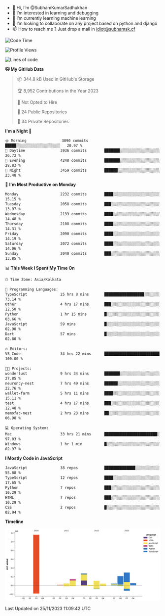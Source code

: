 - 👋 Hi, I’m @SubhamKumarSadhukhan
- 👀 I’m interested in learning and debugging
- 🌱 I’m currently learning machine learning
- 💞️ I’m looking to collaborate on any project based on python and django
- 📫 How to reach me ?
      Just drop a mail in idiot@subhamsk.cf

<!---
SubhamKumarSadhukhan/SubhamKumarSadhukhan is a ✨ special ✨ repository because its `README.md` (this file) appears on your GitHub profile.
You can click the Preview link to take a look at your changes.
--->


<!--START_SECTION:waka-->
![Code Time](http://img.shields.io/badge/Code%20Time-1%2C725%20hrs%2043%20mins-blue)

![Profile Views](http://img.shields.io/badge/Profile%20Views-0-blue)

![Lines of code](https://img.shields.io/badge/From%20Hello%20World%20I%27ve%20Written-2.4%20million%20lines%20of%20code-blue)

**🐱 My GitHub Data** 

> 📦 344.8 kB Used in GitHub's Storage 
 > 
> 🏆 8,952 Contributions in the Year 2023
 > 
> 🚫 Not Opted to Hire
 > 
> 📜 24 Public Repositories 
 > 
> 🔑 34 Private Repositories 
 > 
**I'm a Night 🦉** 

```text
🌞 Morning                3090 commits        █████░░░░░░░░░░░░░░░░░░░░   20.97 % 
🌆 Daytime                3936 commits        ███████░░░░░░░░░░░░░░░░░░   26.72 % 
🌃 Evening                4248 commits        ███████░░░░░░░░░░░░░░░░░░   28.83 % 
🌙 Night                  3459 commits        ██████░░░░░░░░░░░░░░░░░░░   23.48 % 
```
📅 **I'm Most Productive on Monday** 

```text
Monday                   2232 commits        ████░░░░░░░░░░░░░░░░░░░░░   15.15 % 
Tuesday                  2058 commits        ███░░░░░░░░░░░░░░░░░░░░░░   13.97 % 
Wednesday                2133 commits        ████░░░░░░░░░░░░░░░░░░░░░   14.48 % 
Thursday                 2108 commits        ████░░░░░░░░░░░░░░░░░░░░░   14.31 % 
Friday                   2090 commits        ████░░░░░░░░░░░░░░░░░░░░░   14.19 % 
Saturday                 2072 commits        ████░░░░░░░░░░░░░░░░░░░░░   14.06 % 
Sunday                   2040 commits        ███░░░░░░░░░░░░░░░░░░░░░░   13.85 % 
```


📊 **This Week I Spent My Time On** 

```text
🕑︎ Time Zone: Asia/Kolkata

💬 Programming Languages: 
TypeScript               25 hrs 8 mins       ██████████████████░░░░░░░   73.14 % 
Other                    4 hrs 17 mins       ███░░░░░░░░░░░░░░░░░░░░░░   12.50 % 
Python                   1 hr 15 mins        █░░░░░░░░░░░░░░░░░░░░░░░░   03.66 % 
JavaScript               59 mins             █░░░░░░░░░░░░░░░░░░░░░░░░   02.90 % 
Dart                     57 mins             █░░░░░░░░░░░░░░░░░░░░░░░░   02.80 % 

🔥 Editors: 
VS Code                  34 hrs 22 mins      █████████████████████████   100.00 % 

🐱‍💻 Projects: 
wonderlust               9 hrs 34 mins       ███████░░░░░░░░░░░░░░░░░░   27.85 % 
neuroncy-nest            7 hrs 49 mins       ██████░░░░░░░░░░░░░░░░░░░   22.76 % 
wallet-farm              5 hrs 11 mins       ████░░░░░░░░░░░░░░░░░░░░░   15.11 % 
test                     4 hrs 17 mins       ███░░░░░░░░░░░░░░░░░░░░░░   12.48 % 
memofac-nest             2 hrs 23 mins       ██░░░░░░░░░░░░░░░░░░░░░░░   06.98 % 

💻 Operating System: 
Mac                      33 hrs 21 mins      ████████████████████████░   97.03 % 
Windows                  1 hr 1 min          █░░░░░░░░░░░░░░░░░░░░░░░░   02.97 % 
```

**I Mostly Code in JavaScript** 

```text
JavaScript               38 repos            ██████████████░░░░░░░░░░░   55.88 % 
TypeScript               12 repos            ████░░░░░░░░░░░░░░░░░░░░░   17.65 % 
Python                   7 repos             ███░░░░░░░░░░░░░░░░░░░░░░   10.29 % 
HTML                     7 repos             ███░░░░░░░░░░░░░░░░░░░░░░   10.29 % 
CSS                      2 repos             █░░░░░░░░░░░░░░░░░░░░░░░░   02.94 % 
```



**Timeline**

![Lines of Code chart](https://raw.githubusercontent.com/SubhamKumarSadhukhan/SubhamKumarSadhukhan/main/assets/bar_graph.png)


 Last Updated on 25/11/2023 11:09:42 UTC
<!--END_SECTION:waka-->
